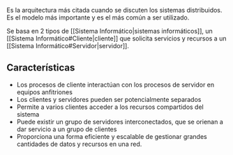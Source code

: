 Es la arquitectura más citada cuando se discuten los sistemas distribuidos. Es el modelo más importante y es el más común a ser utilizado.

Se basa en 2 tipos de [[Sistema Informático|sistemas informáticos]], un [[Sistema Informático#Cliente|cliente]] que solicita servicios y recursos a un [[Sistema Informático#Servidor|servidor]].
## Características
- Los procesos de cliente interactúan con los procesos de servidor en  equipos anfitriones
- Los clientes y servidores pueden ser potencialmente separados
- Permite a varios clientes acceder a los recursos compartidos del sistema
- Puede existir un grupo de servidores interconectados, que se orienan a dar servicio a un grupo de clientes
- Proporciona una forma eficiente y escalable de gestionar grandes cantidades de datos y recursos en una red.